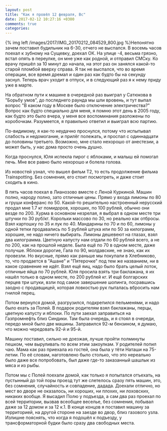 ```yaml
---
layout: post
title: "Как я провёл 12 февраля, Вс"
date: 2017-02-12 10:27:16 +0300
comments: true
categories: 
---
```

{% img left /images/2017/IMG_20170212_084529_800.jpg %}Непонятно зачем поставил будильник на 6-30, отчего не выспался. В восемь часов поехал к зубному на Сущевку, доехал ОК. На улице -4, весьма грязно, встал опять в переулке, он мне уже как родной, и отправил СМСку. Ко врачу пришёл за 10 минут до начала, на этот раз он занялся какой-то старой пломбой вверху справа. Я так не выспался, что во время операции, все время дремал и один раз как будто бы на секунду заснул. Теперь врач уходит в отпуск, и в следующий раз я к нему приду уже в марте.

На обратном пути к машине в очередной раз выиграл у Сатюкова в "Борьбу умов", до последнего раунда мы шли вровень, и тут выпал вопрос "В каком году в Москве было отключение электричества?" Вопрос как будто специально для меня, я помню этот день в 2005 году, как будто это было вчера, у меня все воспоминания разложены по коробочкам. Разумеется, я правильно ответил и выиграл всю партию.

По-видимому, я как-то неудачно проснулся, потому что испытывал слабость и недомогание, и прилёг полежать, и проспал с одиннадцати до половины третьего. Возможно, мне стало нехорошо от анестезии, а может быть, у нас дома просто очень душно.

Когда проснулся, Юля испекла пирог с яблоками, и малыш ей помогал печь. Мне все равно было нехорошо и болела голова.

Из новостей узнал, что вышел фильм Т2, то есть продолжение фильма Trainspotting. Без сомнения, его стоит посмотреть, и даже стоит сходить в кино.

В пять часов поехал в Лианозово вместе с Леной Куркиной. Машин полно, народу полно, зато отличные цены. Прямо у входа лимоны по 80 и груши конферанс по 50. Какой-то решительно настроенный нерусский продал мне 1.7 кг помидоров, хороших, по 100 рублей, обычно они везде по 200. Хурма в основном незрелая, я выбрал в одном месте три штучки по 30 руб/кг. Корольки массово по 30, но реально как отбросы. Взял картошку по 35 и лук по 40. Мандарины по 70 и по 60, лимоны у одной тетки продавались по 5 рублей штука или по 50 за килограмм, хорошие, не надо ничего выбирать. Лимоны дешевеют на глазах, взял два килограмма. Цветную капусту нам отдали по 60 рублей всего, а не по 200, как на прошлой неделе. Была ещё по 70 в одном месте, даже получше. Яблоки дорогие, Гала по 90, молдавские, не знаю, как их провезли. Но вкусные, прямо как раньше мы покупали в Хлебниково, то, что продается в "Ашане" и "Пятерочке" под тем же названием, ни в какое сравнение не идёт. Взял ещё яиц, надо было брать целый лоток, отличные яйца по 70 рублей. Юля просила взять три баклажана, я их нашёл только в одном месте, по 200 рублей кг. И ещё болгарских перцев три штуки, взли под самое завершение шопинга, посравшись заодно с продавщицей, которая ловкостью рук пыталась вбросить нам гнилой перец.

Потом вернулся домой, разгрузился, подкрепился пельменями, и надо было ехать за Полей. В подарок родителям взял баклажаны, перцы, цветную капусту и яблоки. По пути заехал заправиться на Газпромнефть близ Синдики. Там была очередь, и я стоял в очереди, передо мной было две машины. Заправился 92-м бензином, я думаю, что можно чередовать 92-й и 95-й.

Машину поставил, сильно не доезжая, лучше пройти полминуты пешком, чем выруливать по всем этим закоулкам. У родителей попил чаю. Мама как раз приехала из гостей, она была у тёти Наташи на 75-летии. По её словам, наготовлено было столько, что это нереально было даже все попробовать, был даже где-то заказанный шашлык из мяса и из рыбы.

Потом мы с Полей поехали домой, как только я попытался отъехать, на пустынный до той поры проезд тут же слетелось сразу пять машин, это, без сомнения, случайность и совпадение, дадада. Доехали отлично, но мест во дворе не оказалось, ни хороших, ни плохих, ни лоховских, никаких вообще. Я высадил Полю у подъезда, а сам два раз проехал по всей территории, вызвав всеобщее веселье, без сомнения, побывал даже за 12 домом и за 12 к.1. В конце концов я поставил машину за территорией, на другой стороне на заезде во двор, близ газового узла. Излишне пояснять, что когда я подошёл к подъезду, у трансформаторной будки было сразу два свободных места.
